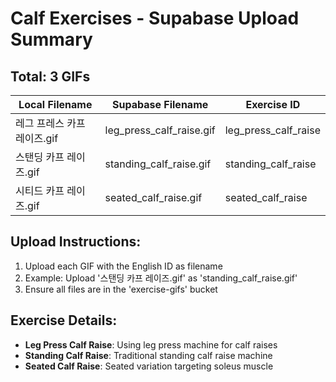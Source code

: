 # Calf Exercises - Supabase Upload Summary

## Total: 3 GIFs

| Local Filename | Supabase Filename | Exercise ID |
|----------------|-------------------|-------------|
| 레그 프레스 카프 레이즈.gif | leg_press_calf_raise.gif | leg_press_calf_raise |
| 스탠딩 카프 레이즈.gif | standing_calf_raise.gif | standing_calf_raise |
| 시티드 카프 레이즈.gif | seated_calf_raise.gif | seated_calf_raise |

## Upload Instructions:
1. Upload each GIF with the English ID as filename
2. Example: Upload '스탠딩 카프 레이즈.gif' as 'standing_calf_raise.gif'
3. Ensure all files are in the 'exercise-gifs' bucket

## Exercise Details:
- **Leg Press Calf Raise**: Using leg press machine for calf raises
- **Standing Calf Raise**: Traditional standing calf raise machine
- **Seated Calf Raise**: Seated variation targeting soleus muscle
